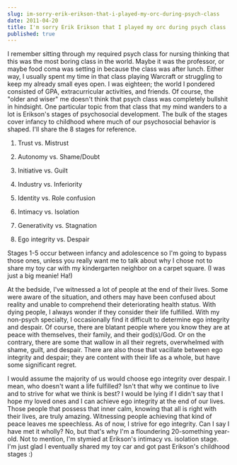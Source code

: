 ```yaml
---
slug: im-sorry-erik-erikson-that-i-played-my-orc-during-psych-class
date: 2011-04-20
title: I'm sorry Erik Erikson that I played my orc during psych class
published: true
---
```

I remember sitting through my required psych class for nursing thinking that this was the most boring class in the world. Maybe it was the professor, or maybe food coma was setting in because the class was after lunch. Either way, I usually spent my time in that class playing Warcraft or struggling to keep my already small eyes open. I was eighteen; the world I pondered consisted of GPA, extracurricular activities, and friends. Of course, the "older and wiser" me doesn't think that psych class was completely bullshit in hindsight. One particular topic from that class that my mind wanders to a lot is Erikson's stages of psychosocial development. The bulk of the stages cover infancy to childhood where much of our psychosocial behavior is shaped. I'll share the 8 stages for reference.

1. Trust vs. Mistrust

2. Autonomy vs. Shame/Doubt

3. Initiative vs. Guilt

4. Industry vs. Inferiority

5. Identity vs. Role confusion

6. Intimacy vs. Isolation

7. Generativity vs. Stagnation

8. Ego integrity vs. Despair

Stages 1-5 occur between infancy and adolescence so I'm going to bypass those ones, unless you really want me to talk about why I chose not to share my toy car with my kindergarten neighbor on a carpet square. (I was just a big meanie! Ha!)

At the bedside, I've witnessed a lot of people at the end of their lives. Some were aware of the situation, and others may have been confused about reality and unable to comprehend their deteriorating health status. With dying people, I always wonder if they consider their life fulfilled. With my non-psych specialty, I occasionally find it difficult to determine ego integrity and despair. Of course, there are blatant people where you know they are at peace with themselves, their family, and their god(s)/God. Or on the contrary, there are some that wallow in all their regrets, overwhelmed with shame, guilt, and despair. There are also those that vacillate between ego integrity and despair; they are content with their life as a whole, but have some significant regret.

I would assume the majority of us would choose ego integrity over despair. I mean, who doesn't want a life fulfilled? Isn't that why we continue to live and to strive for what we think is best? I would be lying if I didn't say that I hope my loved ones and I can achieve ego integrity at the end of our lives. Those people that possess that inner calm, knowing that all is right with their lives, are truly amazing. Witnessing people achieving that kind of peace leaves me speechless. As of now, I strive for ego integrity. Can I say I have met it wholly? No, but that's why I'm a floundering 20-something year-old. Not to mention, I'm stymied at Erikson's intimacy vs. isolation stage.  I'm just glad I eventually shared my toy car and got past Erikson's childhood stages :)